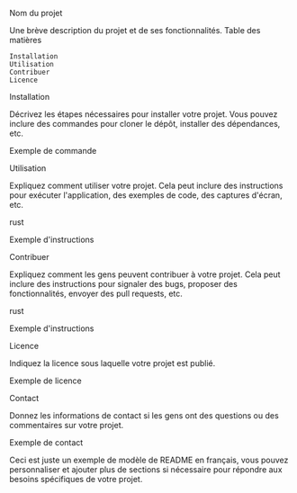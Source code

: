 Nom du projet

Une brève description du projet et de ses fonctionnalités.
Table des matières

    Installation
    Utilisation
    Contribuer
    Licence

Installation

Décrivez les étapes nécessaires pour installer votre projet. Vous pouvez inclure des commandes pour cloner le dépôt, installer des dépendances, etc.

Exemple de commande

Utilisation

Expliquez comment utiliser votre projet. Cela peut inclure des instructions pour exécuter l'application, des exemples de code, des captures d'écran, etc.

rust

Exemple d'instructions

Contribuer

Expliquez comment les gens peuvent contribuer à votre projet. Cela peut inclure des instructions pour signaler des bugs, proposer des fonctionnalités, envoyer des pull requests, etc.

rust

Exemple d'instructions

Licence

Indiquez la licence sous laquelle votre projet est publié.

Exemple de licence

Contact

Donnez les informations de contact si les gens ont des questions ou des commentaires sur votre projet.

Exemple de contact

Ceci est juste un exemple de modèle de README en français, vous pouvez personnaliser et ajouter plus de sections si nécessaire pour répondre aux besoins spécifiques de votre projet.